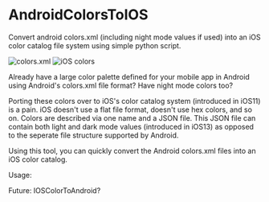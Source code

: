 # AndroidColorsToIOS
Convert android colors.xml (including night mode values if used) into an iOS color catalog file system using simple python script.

![colors.xml](https://imgur.com/K6jeVtS)
![iOS colors](https://imgur.com/nkd6Lw4)

Already have a large color palette defined for your mobile app in Android using Android's colors.xml file format? Have night mode colors too?

Porting these colors over to iOS's color catalog system (introduced in iOS11) is a pain. iOS doesn't use a flat file format, doesn't use hex colors, and so on. Colors are described via one name and a JSON file. This JSON file can contain both light and dark mode values (introduced in iOS13) as opposed to the seperate file structure supported by Android.

Using this tool, you can quickly convert the Android colors.xml files into an iOS color catalog. 

Usage:

Future:
IOSColorToAndroid?
